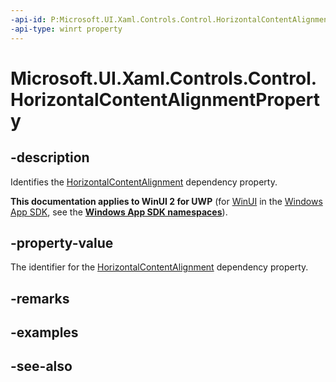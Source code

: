 ```yaml
---
-api-id: P:Microsoft.UI.Xaml.Controls.Control.HorizontalContentAlignmentProperty
-api-type: winrt property
---
```


<!-- Property syntax
public Windows.UI.Xaml.DependencyProperty HorizontalContentAlignmentProperty { get; }
-->

# Microsoft.UI.Xaml.Controls.Control.HorizontalContentAlignmentProperty

## -description
Identifies the [HorizontalContentAlignment](control_horizontalcontentalignment.md) dependency property.

**This documentation applies to WinUI 2 for UWP** (for [WinUI](/windows/apps/winui/winui3/) in the [Windows App SDK](/windows/apps/windows-app-sdk/), see the **[Windows App SDK namespaces](/windows/windows-app-sdk/api/winrt/)**).

## -property-value
The identifier for the [HorizontalContentAlignment](control_horizontalcontentalignment.md) dependency property.

## -remarks

## -examples

## -see-also
